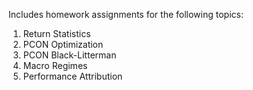 Includes homework assignments for the following topics:

1. Return Statistics
2. PCON Optimization
3. PCON Black-Litterman
4. Macro Regimes
5. Performance Attribution
